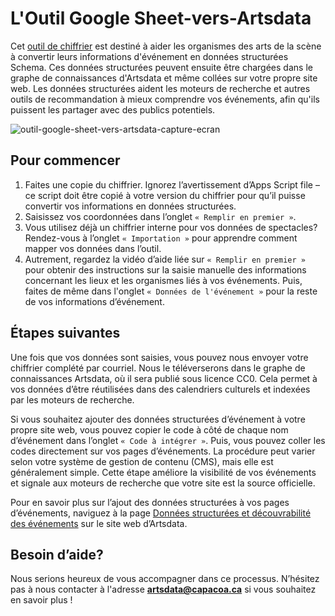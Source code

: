 # L'Outil Google Sheet-vers-Artsdata

Cet [outil de chiffrier](https://docs.google.com/spreadsheets/d/1szaf-gjoKSO2IhFw3y9cPwSUCfpHV7KhrHXo7MFx6mA/edit?usp=sharing) est destiné à aider les organismes des arts de la scène à convertir leurs informations d'événement en données structurées Schema. Ces données structurées peuvent ensuite être chargées dans le graphe de connaissances d'Artsdata et même collées sur votre propre site web. Les données structurées aident les moteurs de recherche et autres outils de recommandation à mieux comprendre vos événements, afin qu'ils puissent les partager avec des publics potentiels.  

 ![outil-google-sheet-vers-artsdata-capture-ecran](https://github.com/user-attachments/assets/e0087b62-7a35-4905-bf84-c1429c2a3908)


## Pour commencer

1. Faites une copie du chiffrier. Ignorez l’avertissement d’Apps Script file – ce script doit être copié à votre version du chiffrier pour qu’il puisse convertir vos informations en données structurées.
2. Saisissez vos coordonnées dans l’onglet `« Remplir en premier »`.
3. Vous utilisez déjà un chiffrier interne pour vos données de spectacles? Rendez-vous à l’onglet `« Importation »` pour apprendre comment mapper vos données dans l’outil.
4. Autrement, regardez la vidéo d’aide liée sur `« Remplir en premier »` pour obtenir des instructions sur la saisie manuelle des informations concernant les lieux et les organismes liés à vos événements. Puis, faites de même dans l'onglet `« Données de l'événement »` pour la reste de vos informations d’événement.

## Étapes suivantes  

Une fois que vos données sont saisies, vous pouvez nous envoyer votre chiffrier complété par courriel. Nous le téléverserons dans le graphe de connaissances Artsdata, où il sera publié sous licence CC0. Cela permet à vos données d’être réutilisées dans des calendriers culturels et indexées par les moteurs de recherche.  

Si vous souhaitez ajouter des données structurées d’événement à votre propre site web, vous pouvez copier le code à côté de chaque nom d’événement dans l’onglet `« Code à intégrer »`. Puis, vous pouvez coller les codes directement sur vos pages d’événements. La procédure peut varier selon votre système de gestion de contenu (CMS), mais elle est généralement simple. Cette étape améliore la visibilité de vos événements et signale aux moteurs de recherche que votre site est la source officielle. 

Pour en savoir plus sur l’ajout des données structurées à vos pages d’événements, naviguez à la page [Données structurées et découvrabilité des événements](https://www.artsdata.ca/fr/ressources/donnees-structurees?_gl=1*uasvca*_up*MQ..*_ga*NDM0NjgwMDUuMTc0NTQ2NDI0MQ..*_ga_FHQQ6Z1J9J*MTc0NTQ2NDI0MC4xLjAuMTc0NTQ2NDI0MC4wLjAuMA..) sur le site web d’Artsdata.   

## Besoin d’aide?

Nous serions heureux de vous accompagner dans ce processus. N’hésitez pas à nous contacter à l'adresse **artsdata@capacoa.ca** si vous souhaitez en savoir plus !

